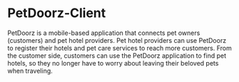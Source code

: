 # PetDoorz-Client

PetDoorz is a mobile-based application that connects pet owners (customers) and pet hotel providers. Pet hotel providers can use PetDoorz to register their hotels and pet care services to reach more customers. From the customer side, customers can use the PetDoorz application to find pet hotels, so they no longer have to worry about leaving their beloved pets when traveling.
